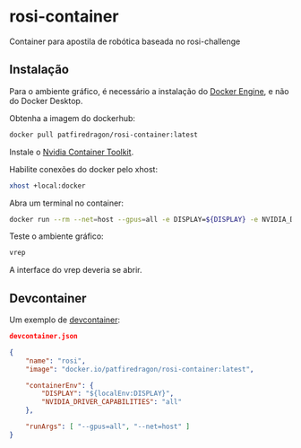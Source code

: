 # rosi-container
Container para apostila de robótica baseada no rosi-challenge

## Instalação
Para o ambiente gráfico, é necessário a instalação do [Docker Engine](https://docs.docker.com/engine/install/), e não do Docker Desktop.

Obtenha a imagem do dockerhub:

```bash
docker pull patfiredragon/rosi-container:latest
```

Instale o [Nvidia Container Toolkit](https://docs.nvidia.com/datacenter/cloud-native/container-toolkit/install-guide.html).

Habilite conexões do docker pelo xhost:

```bash
xhost +local:docker
```

Abra um terminal no container:

```bash
docker run --rm --net=host --gpus=all -e DISPLAY=${DISPLAY} -e NVIDIA_DRIVER_CAPABILITIES="all" -it patfiredragon/rosi-container:latest
```

Teste o ambiente gráfico:

```bash
vrep
```

A interface do vrep deveria se abrir.

## Devcontainer
Um exemplo de [devcontainer](https://code.visualstudio.com/docs/devcontainers/containers):

```json
devcontainer.json

{
    "name": "rosi",
    "image": "docker.io/patfiredragon/rosi-container:latest",

    "containerEnv": {
        "DISPLAY": "${localEnv:DISPLAY}",
        "NVIDIA_DRIVER_CAPABILITIES": "all"
    },

    "runArgs": [ "--gpus=all", "--net=host" ]
}
```



